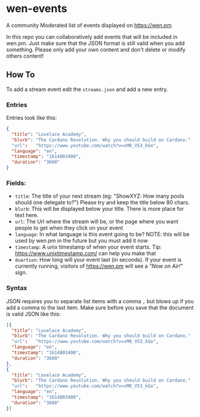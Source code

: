# wen-events

A community Moderated list of events displayed on https://wen.pm

In this repo you can collaboratively add events that will be included in wen.pm. 
Just make sure that the JSON format is still valid when you add something.
Please only add your own content and don't delete or modify others content!

## How To
To add a stream event edit the `streams.json` and add a new entry.

### Entries
Entries look like this:

```json
{
  "title": "Lovelace Academy",
  "blurb": "The Cardano Revolution. Why you should build on Cardano."
  "url":   "https://www.youtube.com/watch?v=sM0_V53_kGo",
  "language": "en",
  "timestamp": "1614803400",
  "duration": "3600"
}
```
### Fields:

* `title`: The title of your next stream (eg: "ShowXYZ: How many pools should one delegate to?")
  Please try and keep the title below 80 chars.
* `blurb`: This will be displayed below your title. There is more place for text here.
* `url`: The Url where the stream will be, or the page where you want people to get when they click on your event
* `language`: In what language is this event going to be? NOTE: this will be used by wen.pm in the future but you must add it now
* `timestamp`: A unix timestamp of when your event starts. Tip: https://www.unixtimestamp.com/ can help you make that
* `duartion`: How long will your event last (in seconds). If your event is currently running, visitors of https://wen.pm will see a _"Now on Air!"_ sign.

### Syntax

JSON requires you to separate list items with a comma `,` but blows up if you add a comma to the last item. Make sure before you save that the document is valid JSON like this:

```json
[{
  "title": "Lovelace Academy",
  "blurb": "The Cardano Revolution. Why you should build on Cardano."
  "url":   "https://www.youtube.com/watch?v=sM0_V53_kGo",
  "language": "en",
  "timestamp": "1614803400",
  "duration": "3600"
},
{
  "title": "Lovelace Academy",
  "blurb": "The Cardano Revolution. Why you should build on Cardano."
  "url":   "https://www.youtube.com/watch?v=sM0_V53_kGo",
  "language": "en",
  "timestamp": "1614803400",
  "duration": "3600"
}]
```
